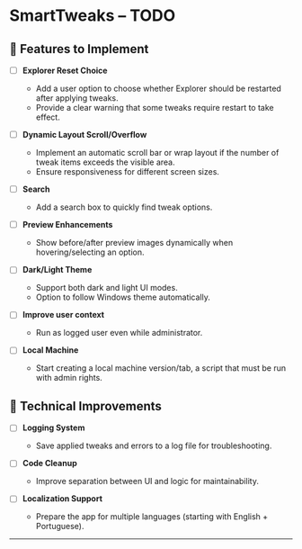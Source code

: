 # SmartTweaks – TODO

## 🚀 Features to Implement
- [ ] **Explorer Reset Choice**
  - Add a user option to choose whether Explorer should be restarted after applying tweaks.
  - Provide a clear warning that some tweaks require restart to take effect.

- [ ] **Dynamic Layout Scroll/Overflow**
  - Implement an automatic scroll bar or wrap layout if the number of tweak items exceeds the visible area.
  - Ensure responsiveness for different screen sizes.

- [ ] **Search**
  - Add a search box to quickly find tweak options.

- [ ] **Preview Enhancements**
  - Show before/after preview images dynamically when hovering/selecting an option.

- [ ] **Dark/Light Theme**
  - Support both dark and light UI modes.
  - Option to follow Windows theme automatically.

- [ ] **Improve user context**
  - Run as logged user even while administrator.

- [ ] **Local Machine**
  - Start creating a local machine version/tab, a script that must be run with admin rights.

## 🔧 Technical Improvements
- [ ] **Logging System**
  - Save applied tweaks and errors to a log file for troubleshooting.

- [ ] **Code Cleanup**
  - Improve separation between UI and logic for maintainability.

- [ ] **Localization Support**
  - Prepare the app for multiple languages (starting with English + Portuguese).

---
